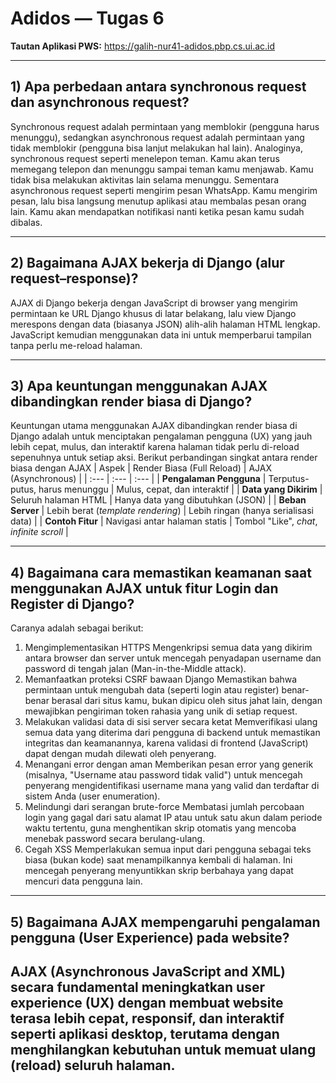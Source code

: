 # Adidos — Tugas 6

**Tautan Aplikasi PWS:** 
https://galih-nur41-adidos.pbp.cs.ui.ac.id

---

## 1) Apa perbedaan antara synchronous request dan asynchronous request?

Synchronous request adalah permintaan yang memblokir (pengguna harus menunggu), sedangkan asynchronous request adalah permintaan yang tidak memblokir (pengguna bisa lanjut melakukan hal lain). Analoginya, synchronous request seperti menelepon teman. Kamu akan terus memegang telepon dan menunggu sampai teman kamu menjawab. Kamu tidak bisa melakukan aktivitas lain selama menunggu. Sementara asynchronous request seperti mengirim pesan WhatsApp. Kamu mengirim pesan, lalu bisa langsung menutup aplikasi atau membalas pesan orang lain. Kamu akan mendapatkan notifikasi nanti ketika pesan kamu sudah dibalas.

---

## 2) Bagaimana AJAX bekerja di Django (alur request–response)?

AJAX di Django bekerja dengan JavaScript di browser yang mengirim permintaan ke URL Django khusus di latar belakang, lalu view Django merespons dengan data (biasanya JSON) alih-alih halaman HTML lengkap. JavaScript kemudian menggunakan data ini untuk memperbarui tampilan tanpa perlu me-reload halaman.

---

## 3) Apa keuntungan menggunakan AJAX dibandingkan render biasa di Django?

Keuntungan utama menggunakan AJAX dibandingkan render biasa di Django adalah untuk menciptakan pengalaman pengguna (UX) yang jauh lebih cepat, mulus, dan interaktif karena halaman tidak perlu di-reload sepenuhnya untuk setiap aksi.
Berikut perbandingan singkat antara render biasa dengan AJAX
| Aspek | Render Biasa (Full Reload) | AJAX (Asynchronous) |
| :--- | :--- | :--- |
| **Pengalaman Pengguna** | Terputus-putus, harus menunggu | Mulus, cepat, dan interaktif |
| **Data yang Dikirim** | Seluruh halaman HTML | Hanya data yang dibutuhkan (JSON) |
| **Beban Server** | Lebih berat (*template rendering*) | Lebih ringan (hanya serialisasi data) |
| **Contoh Fitur** | Navigasi antar halaman statis | Tombol "Like", *chat*, *infinite scroll* |

---

## 4) Bagaimana cara memastikan keamanan saat menggunakan AJAX untuk fitur Login dan Register di Django?

Caranya adalah sebagai berikut:
1. Mengimplementasikan HTTPS
Mengenkripsi semua data yang dikirim antara browser dan server untuk mencegah penyadapan username dan password di tengah jalan (Man-in-the-Middle attack).
2. Memanfaatkan proteksi CSRF bawaan Django
Memastikan bahwa permintaan untuk mengubah data (seperti login atau register) benar-benar berasal dari situs kamu, bukan dipicu oleh situs jahat lain, dengan mewajibkan pengiriman token rahasia yang unik di setiap request.
3. Melakukan validasi data di sisi server secara ketat
Memverifikasi ulang semua data yang diterima dari pengguna di backend untuk memastikan integritas dan keamanannya, karena validasi di frontend (JavaScript) dapat dengan mudah dilewati oleh penyerang.
4. Menangani error dengan aman
Memberikan pesan error yang generik (misalnya, "Username atau password tidak valid") untuk mencegah penyerang mengidentifikasi username mana yang valid dan terdaftar di sistem Anda (user enumeration).
5. Melindungi dari serangan brute-force
Membatasi jumlah percobaan login yang gagal dari satu alamat IP atau untuk satu akun dalam periode waktu tertentu, guna menghentikan skrip otomatis yang mencoba menebak password secara berulang-ulang.
6. Cegah XSS
Memperlakukan semua input dari pengguna sebagai teks biasa (bukan kode) saat menampilkannya kembali di halaman. Ini mencegah penyerang menyuntikkan skrip berbahaya yang dapat mencuri data pengguna lain.

---

## 5) Bagaimana AJAX mempengaruhi pengalaman pengguna (User Experience) pada website?

AJAX (Asynchronous JavaScript and XML) secara fundamental meningkatkan user experience (UX) dengan membuat website terasa lebih cepat, responsif, dan interaktif seperti aplikasi desktop, terutama dengan menghilangkan kebutuhan untuk memuat ulang (reload) seluruh halaman.
---